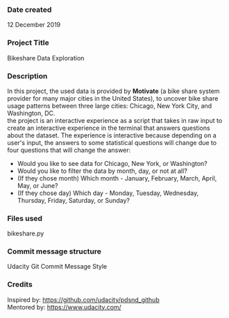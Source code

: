 ### Date created
12 December 2019

### Project Title
Bikeshare Data Exploration

### Description
In this project, the used data is provided by __Motivate__ (a bike share system provider for many major cities in the United States),
to uncover bike share usage patterns between three large cities: Chicago, New York City, and Washington, DC.  
the project is an interactive experience as a script that takes in raw input to create an interactive experience in the terminal
that answers questions about the dataset. The experience is interactive because depending on a user's input,
the answers to some statistical questions will change due to four questions   that will change the answer:
- Would you like to see data for Chicago, New York, or Washington?
- Would you like to filter the data by month, day, or not at all?
- (If they chose month) Which month - January, February, March, April, May, or June?
- (If they chose day) Which day - Monday, Tuesday, Wednesday, Thursday, Friday, Saturday, or Sunday?

### Files used
bikeshare.py

### Commit message structure
Udacity Git Commit Message Style

### Credits
Inspired by: https://github.com/udacity/pdsnd_github  
Mentored by: https://www.udacity.com/
